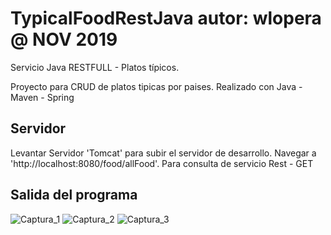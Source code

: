 # TypicalFoodRestJava    autor: wlopera      @ NOV 2019
Servicio Java RESTFULL - Platos típicos.

Proyecto para CRUD de  platos tipicas por paises. Realizado con Java - Maven - Spring 

## Servidor

Levantar Servidor 'Tomcat' para subir el servidor de desarrollo. Navegar a  'http://localhost:8080/food/allFood'. 
Para consulta de servicio Rest - GET

## Salida del programa
![Captura_1](https://user-images.githubusercontent.com/7141537/68266422-12578a80-001d-11ea-9448-39c4ebff51a6.PNG)
![Captura_2](https://user-images.githubusercontent.com/7141537/68266426-14214e00-001d-11ea-96ed-958f36c18fae.PNG)
![Captura_3](https://user-images.githubusercontent.com/7141537/68266429-15eb1180-001d-11ea-8cce-da5bcdfe69b2.PNG)
